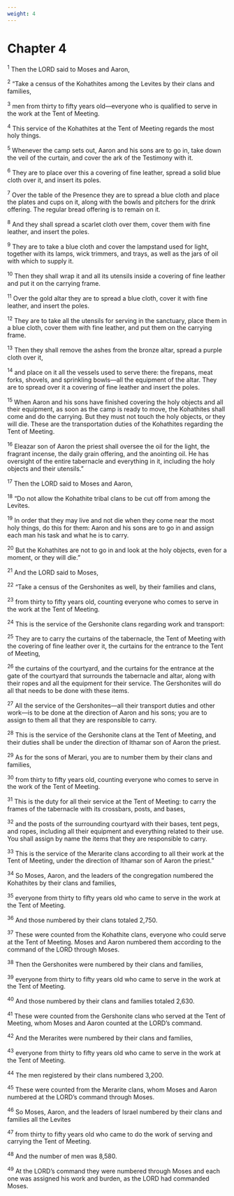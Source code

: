 ```yaml
---
weight: 4
---
```


# Chapter 4

<sup>1</sup> Then the LORD said to Moses and Aaron, 

<sup>2</sup> “Take a census of the Kohathites among the Levites by their clans and families, 

<sup>3</sup> men from thirty to fifty years old—everyone who is qualified to serve in the work at the Tent of Meeting. 

<sup>4</sup> This service of the Kohathites at the Tent of Meeting regards the most holy things. 

<sup>5</sup> Whenever the camp sets out, Aaron and his sons are to go in, take down the veil of the curtain, and cover the ark of the Testimony with it. 

<sup>6</sup> They are to place over this a covering of fine leather, spread a solid blue cloth over it, and insert its poles. 

<sup>7</sup> Over the table of the Presence they are to spread a blue cloth and place the plates and cups on it, along with the bowls and pitchers for the drink offering. The regular bread offering is to remain on it. 

<sup>8</sup> And they shall spread a scarlet cloth over them, cover them with fine leather, and insert the poles. 

<sup>9</sup> They are to take a blue cloth and cover the lampstand used for light, together with its lamps, wick trimmers, and trays, as well as the jars of oil with which to supply it. 

<sup>10</sup> Then they shall wrap it and all its utensils inside a covering of fine leather and put it on the carrying frame. 

<sup>11</sup> Over the gold altar they are to spread a blue cloth, cover it with fine leather, and insert the poles. 

<sup>12</sup> They are to take all the utensils for serving in the sanctuary, place them in a blue cloth, cover them with fine leather, and put them on the carrying frame. 

<sup>13</sup> Then they shall remove the ashes from the bronze altar, spread a purple cloth over it, 

<sup>14</sup> and place on it all the vessels used to serve there: the firepans, meat forks, shovels, and sprinkling bowls—all the equipment of the altar. They are to spread over it a covering of fine leather and insert the poles. 

<sup>15</sup> When Aaron and his sons have finished covering the holy objects and all their equipment, as soon as the camp is ready to move, the Kohathites shall come and do the carrying. But they must not touch the holy objects, or they will die. These are the transportation duties of the Kohathites regarding the Tent of Meeting. 

<sup>16</sup> Eleazar son of Aaron the priest shall oversee the oil for the light, the fragrant incense, the daily grain offering, and the anointing oil. He has oversight of the entire tabernacle and everything in it, including the holy objects and their utensils.” 

<sup>17</sup> Then the LORD said to Moses and Aaron, 

<sup>18</sup> “Do not allow the Kohathite tribal clans to be cut off from among the Levites. 

<sup>19</sup> In order that they may live and not die when they come near the most holy things, do this for them: Aaron and his sons are to go in and assign each man his task and what he is to carry. 

<sup>20</sup> But the Kohathites are not to go in and look at the holy objects, even for a moment, or they will die.” 

<sup>21</sup> And the LORD said to Moses, 

<sup>22</sup> “Take a census of the Gershonites as well, by their families and clans, 

<sup>23</sup> from thirty to fifty years old, counting everyone who comes to serve in the work at the Tent of Meeting. 

<sup>24</sup> This is the service of the Gershonite clans regarding work and transport: 

<sup>25</sup> They are to carry the curtains of the tabernacle, the Tent of Meeting with the covering of fine leather over it, the curtains for the entrance to the Tent of Meeting, 

<sup>26</sup> the curtains of the courtyard, and the curtains for the entrance at the gate of the courtyard that surrounds the tabernacle and altar, along with their ropes and all the equipment for their service. The Gershonites will do all that needs to be done with these items. 

<sup>27</sup> All the service of the Gershonites—all their transport duties and other work—is to be done at the direction of Aaron and his sons; you are to assign to them all that they are responsible to carry. 

<sup>28</sup> This is the service of the Gershonite clans at the Tent of Meeting, and their duties shall be under the direction of Ithamar son of Aaron the priest. 

<sup>29</sup> As for the sons of Merari, you are to number them by their clans and families, 

<sup>30</sup> from thirty to fifty years old, counting everyone who comes to serve in the work of the Tent of Meeting. 

<sup>31</sup> This is the duty for all their service at the Tent of Meeting: to carry the frames of the tabernacle with its crossbars, posts, and bases, 

<sup>32</sup> and the posts of the surrounding courtyard with their bases, tent pegs, and ropes, including all their equipment and everything related to their use. You shall assign by name the items that they are responsible to carry. 

<sup>33</sup> This is the service of the Merarite clans according to all their work at the Tent of Meeting, under the direction of Ithamar son of Aaron the priest.” 

<sup>34</sup> So Moses, Aaron, and the leaders of the congregation numbered the Kohathites by their clans and families, 

<sup>35</sup> everyone from thirty to fifty years old who came to serve in the work at the Tent of Meeting. 

<sup>36</sup> And those numbered by their clans totaled 2,750. 

<sup>37</sup> These were counted from the Kohathite clans, everyone who could serve at the Tent of Meeting. Moses and Aaron numbered them according to the command of the LORD through Moses. 

<sup>38</sup> Then the Gershonites were numbered by their clans and families, 

<sup>39</sup> everyone from thirty to fifty years old who came to serve in the work at the Tent of Meeting. 

<sup>40</sup> And those numbered by their clans and families totaled 2,630. 

<sup>41</sup> These were counted from the Gershonite clans who served at the Tent of Meeting, whom Moses and Aaron counted at the LORD’s command. 

<sup>42</sup> And the Merarites were numbered by their clans and families, 

<sup>43</sup> everyone from thirty to fifty years old who came to serve in the work at the Tent of Meeting. 

<sup>44</sup> The men registered by their clans numbered 3,200. 

<sup>45</sup> These were counted from the Merarite clans, whom Moses and Aaron numbered at the LORD’s command through Moses. 

<sup>46</sup> So Moses, Aaron, and the leaders of Israel numbered by their clans and families all the Levites 

<sup>47</sup> from thirty to fifty years old who came to do the work of serving and carrying the Tent of Meeting. 

<sup>48</sup> And the number of men was 8,580. 

<sup>49</sup> At the LORD’s command they were numbered through Moses and each one was assigned his work and burden, as the LORD had commanded Moses. 


